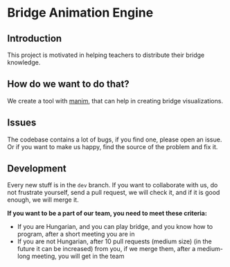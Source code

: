 # Bridge Animation Engine

## Introduction

This project is motivated in helping teachers to distribute their bridge knowledge.

## How do we want to do that?
We create a tool with [manim](https://github.com/manimCommunity/manim), that can help in creating bridge visualizations.

## Issues 
  The codebase contains a lot of bugs, if you find one, please open an issue. Or if you want to make us happy, find the source of the problem and fix it.
  
## Development
  Every new stuff is in the `dev` branch. If you want to collaborate with us, do not frustrate yourself, send a pull request, we will check it, and if it is good enough, we will merge it.
  
  **If you want to be a part of our team, you need to meet these criteria:**
  - If you are Hungarian, and you can play bridge, and you know how to program, after a short meeting you are in
  - If you are not Hungarian, after 10 pull requests (medium size) (in the future it can be increased) from you, if we merge them, after a medium-long meeting, you will get in the team